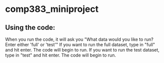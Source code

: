 # comp383_miniproject

## Using the code:
  When you run the code, it will ask you "What data would you like to run? Enter either 'full' or 'test'"
  If you want to run the full dataset, type in "full" and hit enter. The code will begin to run.
  If you want to run the test dataset, type in "test" and hit enter. The code will begin to run.
